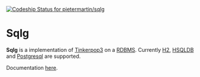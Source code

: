 [ ![Codeship Status for pietermartin/sqlg](https://app.codeship.com/projects/8d76eca0-de21-0134-65d6-666b8ac96438/status?branch=master)](https://app.codeship.com/projects/204650)

Sqlg
====

**Sqlg** is a implementation of [Tinkerpop3](https://github.com/apache/incubator-tinkerpop) on a [RDBMS](http://en.wikipedia.org/wiki/Relational_database_management_system).
Currently [H2](http://h2database.com/), [HSQLDB](http://hsqldb.org/) and [Postgresql](http://www.postgresql.org/) are supported.


Documentation [here](http://sqlg.org).

